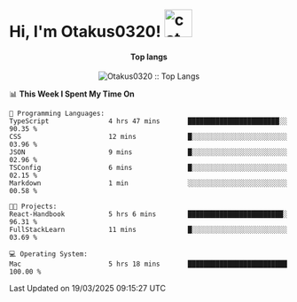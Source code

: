 <h1> Hi, I'm Otakus0320! <img src="https://media.giphy.com/media/mGcNjsfWAjY5AEZNw6/giphy.gif" width="50" alt="cat"></h1>

<h4 align="center">Top langs</h4>

<p align="center"><img src="https://github-readme-stats.vercel.app/api/top-langs/?username=Otakus0320&langs_count=10&theme=tokyonight&layout=compact&timestamp={{random_number}}" alt="Otakus0320 :: Top Langs" /></p>

<!--START_SECTION:waka-->
📊 **This Week I Spent My Time On** 

```text
💬 Programming Languages: 
TypeScript               4 hrs 47 mins       ███████████████████████░░   90.35 % 
CSS                      12 mins             █░░░░░░░░░░░░░░░░░░░░░░░░   03.96 % 
JSON                     9 mins              █░░░░░░░░░░░░░░░░░░░░░░░░   02.96 % 
TSConfig                 6 mins              █░░░░░░░░░░░░░░░░░░░░░░░░   02.15 % 
Markdown                 1 min               ░░░░░░░░░░░░░░░░░░░░░░░░░   00.58 % 

🐱‍💻 Projects: 
React-Handbook           5 hrs 6 mins        ████████████████████████░   96.31 % 
FullStackLearn           11 mins             █░░░░░░░░░░░░░░░░░░░░░░░░   03.69 % 

💻 Operating System: 
Mac                      5 hrs 18 mins       █████████████████████████   100.00 % 
```


 Last Updated on 19/03/2025 09:15:27 UTC
<!--END_SECTION:waka-->
